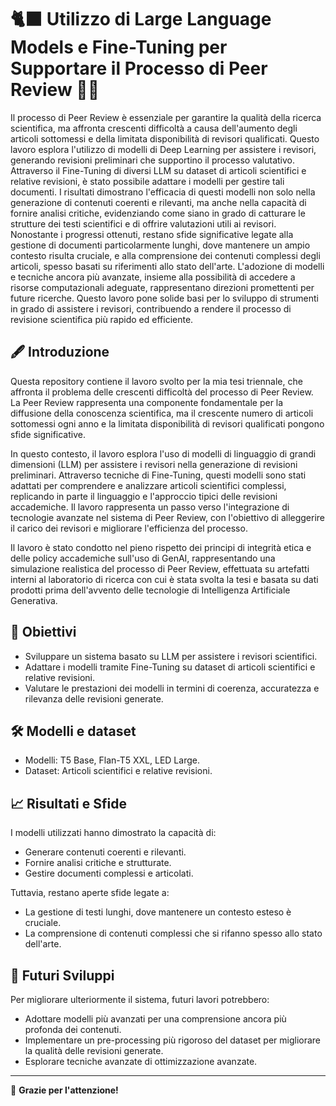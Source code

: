 # 🐈‍⬛ Utilizzo di Large Language Models e Fine-Tuning per Supportare il Processo di Peer Review 🧠📄

Il processo di Peer Review è essenziale per garantire la qualità della ricerca scientifica, ma affronta crescenti difficoltà a causa dell'aumento degli articoli sottomessi e della limitata disponibilità di revisori qualificati. Questo lavoro esplora l'utilizzo di modelli di Deep Learning per assistere i revisori, generando revisioni preliminari che supportino il processo valutativo.
Attraverso il Fine-Tuning di diversi LLM su dataset di articoli scientifici e relative revisioni, è stato possibile adattare i modelli per gestire tali documenti. I risultati dimostrano l'efficacia di questi modelli non solo nella generazione di contenuti coerenti e rilevanti, ma anche nella capacità di fornire analisi critiche, evidenziando come siano in grado di catturare le strutture dei testi scientifici e di offrire valutazioni utili ai revisori. Nonostante i progressi ottenuti, restano sfide significative legate alla gestione di documenti particolarmente lunghi, dove mantenere un ampio contesto risulta cruciale, e alla comprensione dei contenuti complessi degli articoli, spesso basati su riferimenti allo stato dell'arte. L'adozione di modelli e tecniche ancora più avanzate, insieme alla possibilità di accedere a risorse computazionali adeguate, rappresentano direzioni promettenti per future ricerche. Questo lavoro pone solide basi per lo sviluppo di strumenti in grado di assistere i revisori, contribuendo a rendere il processo di revisione scientifica più rapido ed efficiente.

## 🖋️ Introduzione

Questa repository contiene il lavoro svolto per la mia tesi triennale, che affronta il problema delle crescenti difficoltà del processo di Peer Review. La Peer Review rappresenta una componente fondamentale per la diffusione della conoscenza scientifica, ma il crescente numero di articoli sottomessi ogni anno e la limitata disponibilità di revisori qualificati pongono sfide significative.

In questo contesto, il lavoro esplora l'uso di modelli di linguaggio di grandi dimensioni (LLM) per assistere i revisori nella generazione di revisioni preliminari. Attraverso tecniche di Fine-Tuning, questi modelli sono stati adattati per comprendere e analizzare articoli scientifici complessi, replicando in parte il linguaggio e l'approccio tipici delle revisioni accademiche. Il lavoro rappresenta un passo verso l'integrazione di tecnologie avanzate nel sistema di Peer Review, con l'obiettivo di alleggerire il carico dei revisori e migliorare l'efficienza del processo.

Il lavoro è stato condotto nel pieno rispetto dei principi di integrità etica e delle policy accademiche sull'uso di GenAI, rappresentando una simulazione realistica del processo di Peer Review, effettuata su artefatti interni al laboratorio di ricerca con cui è stata svolta la tesi e basata su dati prodotti prima dell'avvento delle tecnologie di Intelligenza Artificiale Generativa.

## 🚀 Obiettivi

- Sviluppare un sistema basato su LLM per assistere i revisori scientifici.
- Adattare i modelli tramite Fine-Tuning su dataset di articoli scientifici e relative revisioni.
- Valutare le prestazioni dei modelli in termini di coerenza, accuratezza e rilevanza delle revisioni generate.

## 🛠️ Modelli e dataset	

- Modelli: T5 Base, Flan-T5 XXL, LED Large.
- Dataset: Articoli scientifici e relative revisioni.

## 📈 Risultati e Sfide

I modelli utilizzati hanno dimostrato la capacità di:

- Generare contenuti coerenti e rilevanti.
- Fornire analisi critiche e strutturate.
- Gestire documenti complessi e articolati.

Tuttavia, restano aperte sfide legate a:

- La gestione di testi lunghi, dove mantenere un contesto esteso è cruciale.
- La comprensione di contenuti complessi che si rifanno spesso allo stato dell'arte.

## 🌌 Futuri Sviluppi

Per migliorare ulteriormente il sistema, futuri lavori potrebbero:
- Adottare modelli più avanzati per una comprensione ancora più profonda dei contenuti.
- Implementare un pre-processing più rigoroso del dataset per migliorare la qualità delle revisioni generate.
- Esplorare tecniche avanzate di ottimizzazione avanzate.

---

🐾 **Grazie per l'attenzione!**
